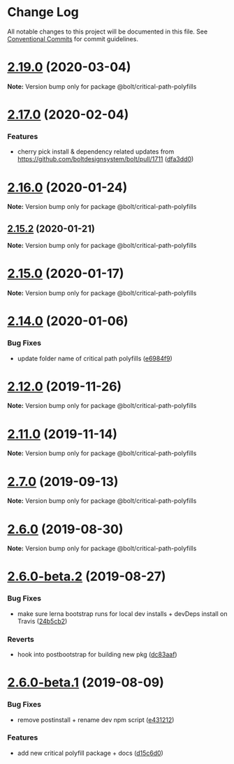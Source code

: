 # Change Log

All notable changes to this project will be documented in this file.
See [Conventional Commits](https://conventionalcommits.org) for commit guidelines.

# [2.19.0](https://github.com/bolt-design-system/bolt/tree/master/packages/polyfills/critical-path-polyfills/compare/v2.18.1...v2.19.0) (2020-03-04)

**Note:** Version bump only for package @bolt/critical-path-polyfills





# [2.17.0](https://github.com/bolt-design-system/bolt/tree/master/packages/polyfills/critical-path-polyfills/compare/v2.16.3...v2.17.0) (2020-02-04)


### Features

* cherry pick install & dependency related updates from https://github.com/boltdesignsystem/bolt/pull/1711 ([dfa3dd0](https://github.com/bolt-design-system/bolt/tree/master/packages/polyfills/critical-path-polyfills/commit/dfa3dd08d19a109736f64faef851e5516e3941e0))





# [2.16.0](https://github.com/bolt-design-system/bolt/tree/master/packages/polyfills/critical-path-polyfills/compare/v2.15.2...v2.16.0) (2020-01-24)

**Note:** Version bump only for package @bolt/critical-path-polyfills





## [2.15.2](https://github.com/bolt-design-system/bolt/tree/master/packages/polyfills/critical-path-polyfills/compare/v2.15.1...v2.15.2) (2020-01-21)

**Note:** Version bump only for package @bolt/critical-path-polyfills





# [2.15.0](https://github.com/bolt-design-system/bolt/tree/master/packages/polyfills/critical-path-polyfills/compare/v2.14.3...v2.15.0) (2020-01-17)

**Note:** Version bump only for package @bolt/critical-path-polyfills





# [2.14.0](https://github.com/bolt-design-system/bolt/tree/master/packages/polyfills/critical-path-polyfills/compare/v2.13.3...v2.14.0) (2020-01-06)


### Bug Fixes

* update folder name of critical path polyfills ([e6984f9](https://github.com/bolt-design-system/bolt/tree/master/packages/polyfills/critical-path-polyfills/commit/e6984f9))





# [2.12.0](https://github.com/bolt-design-system/bolt/tree/master/packages/polyfills/critical-path-polyfills/compare/v2.11.4...v2.12.0) (2019-11-26)

**Note:** Version bump only for package @bolt/critical-path-polyfills





# [2.11.0](https://github.com/bolt-design-system/bolt/tree/master/packages/polyfills/critical-path-polyfills/compare/v2.10.0...v2.11.0) (2019-11-14)

**Note:** Version bump only for package @bolt/critical-path-polyfills





# [2.7.0](https://github.com/bolt-design-system/bolt/tree/master/packages/polyfills/critical-path-polyfills/compare/v2.6.0...v2.7.0) (2019-09-13)

**Note:** Version bump only for package @bolt/critical-path-polyfills





# [2.6.0](https://github.com/bolt-design-system/bolt/tree/master/packages/polyfills/critical-path-polyfills/compare/v2.6.0-beta.2...v2.6.0) (2019-08-30)

**Note:** Version bump only for package @bolt/critical-path-polyfills





# [2.6.0-beta.2](https://github.com/bolt-design-system/bolt/tree/master/packages/polyfills/critical-path-polyfills/compare/v2.6.0-beta.1...v2.6.0-beta.2) (2019-08-27)


### Bug Fixes

* make sure lerna bootstrap runs for local dev installs + devDeps install on Travis ([24b5cb2](https://github.com/bolt-design-system/bolt/tree/master/packages/polyfills/critical-path-polyfills/commit/24b5cb2))


### Reverts

* hook into postbootstrap for building new pkg ([dc83aaf](https://github.com/bolt-design-system/bolt/tree/master/packages/polyfills/critical-path-polyfills/commit/dc83aaf))





# [2.6.0-beta.1](https://github.com/bolt-design-system/bolt/tree/master/packages/polyfills/critical-path-polyfills/compare/v2.5.6...v2.6.0-beta.1) (2019-08-09)


### Bug Fixes

* remove postinstall + rename dev npm script ([e431212](https://github.com/bolt-design-system/bolt/tree/master/packages/polyfills/critical-path-polyfills/commit/e431212))


### Features

* add new critical polyfill package + docs ([d15c6d0](https://github.com/bolt-design-system/bolt/tree/master/packages/polyfills/critical-path-polyfills/commit/d15c6d0))
